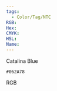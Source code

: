 ```yaml
---
tags:
  - Color/Tag/NTC
RGB:
Hex:
CMYK:
HSL:
Name:
---
```

Catalina Blue
```palette
#062A78
```
RGB

